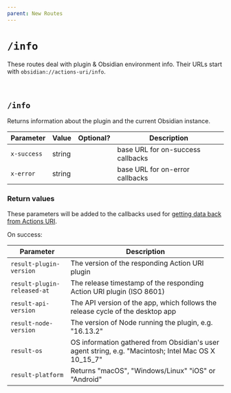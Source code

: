```yaml
---
parent: New Routes
---
```


# `/info`

These routes deal with plugin & Obsidian environment info.  Their URLs start with `obsidian://actions-uri/info`.


&nbsp;


## `/info`
Returns information about the plugin and the current Obsidian instance.

| Parameter   | Value  | Optional? | Description                       |
| ----------- | ------ |:---------:| --------------------------------- |
| `x-success` | string |           | base URL for on-success callbacks |
| `x-error`   | string |           | base URL for on-error callbacks   |

### Return values
These parameters will be added to the callbacks used for [getting data back from Actions URI](../callbacks.md).

On success:

| Parameter                   | Description                                                                                           |
| --------------------------- | ----------------------------------------------------------------------------------------------------- |
| `result-plugin-version`     | The version of the responding Action URI plugin                                                       |
| `result-plugin-released-at` | The release timestamp of the responding Action URI plugin (ISO 8601)                                  |
| `result-api-version`        | The API version of the app, which follows the release cycle of the desktop app                        |
| `result-node-version`       | The version of Node running the plugin, e.g. "16.13.2"                                                |
| `result-os`                 | OS information gathered from Obsidian's user agent string, e.g. "Macintosh; Intel Mac OS X 10_15_7"   |
| `result-platform`           | Returns "macOS", "Windows/Linux" "iOS" or "Android"                                                   |

